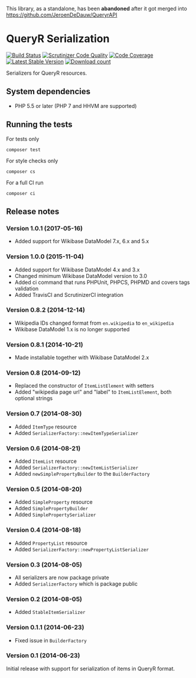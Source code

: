This library, as a standalone, has been **abandoned** after it got merged into https://github.com/JeroenDeDauw/QueryrAPI

# QueryR Serialization

[![Build Status](https://secure.travis-ci.org/JeroenDeDauw/QueryrSerialization.png?branch=master)](http://travis-ci.org/JeroenDeDauw/QueryrSerialization)
[![Scrutinizer Code Quality](https://scrutinizer-ci.com/g/JeroenDeDauw/QueryrSerialization/badges/quality-score.png?b=master)](https://scrutinizer-ci.com/g/JeroenDeDauw/QueryrSerialization/?branch=master)
[![Code Coverage](https://scrutinizer-ci.com/g/JeroenDeDauw/QueryrSerialization/badges/coverage.png?b=master)](https://scrutinizer-ci.com/g/JeroenDeDauw/QueryrSerialization/?branch=master)
[![Latest Stable Version](https://poser.pugx.org/queryr/serialization/version.png)](https://packagist.org/packages/queryr/serialization)
[![Download count](https://poser.pugx.org/queryr/serialization/d/total.png)](https://packagist.org/packages/queryr/serialization)

Serializers for QueryR resources.

## System dependencies

* PHP 5.5 or later (PHP 7 and HHVM are supported)

## Running the tests

For tests only

    composer test

For style checks only

	composer cs

For a full CI run

	composer ci

## Release notes

### Version 1.0.1 (2017-05-16)

* Added support for Wikibase DataModel 7.x, 6.x and 5.x

### Version 1.0.0 (2015-11-04)

* Added support for Wikibase DataModel 4.x and 3.x
* Changed minimum Wikibase DataModel version to 3.0
* Added ci command that runs PHPUnit, PHPCS, PHPMD and covers tags validation
* Added TravisCI and ScrutinizerCI integration

### Version 0.8.2 (2014-12-14)

* Wikipedia IDs changed format from `en.wikipedia` to `en_wikipedia`
* Wikibase DataModel 1.x is no longer supported

### Version 0.8.1 (2014-10-21)

* Made installable together with Wikibase DataModel 2.x

### Version 0.8 (2014-09-12)

* Replaced the constructor of `ItemListElement` with setters
* Added "wikipedia page url" and "label" to `ItemListElement`, both optional strings

### Version 0.7 (2014-08-30)

* Added `ItemType` resource
* Added `SerializerFactory::newItemTypeSerializer`

### Version 0.6 (2014-08-21)

* Added `ItemList` resource
* Added `SerializerFactory::newItemListSerializer`
* Added `newSimplePropertyBuilder` to the `BuilderFactory`

### Version 0.5 (2014-08-20)

* Added `SimpleProperty` resource
* Added `SimplePropertyBuilder`
* Added `SimplePropertySerializer`

### Version 0.4 (2014-08-18)

* Added `PropertyList` resource
* Added `SerializerFactory::newPropertyListSerializer`

### Version 0.3 (2014-08-05)

* All serializers are now package private
* Added `SerializerFactory` which is package public

### Version 0.2 (2014-08-05)

* Added `StableItemSerializer`

### Version 0.1.1 (2014-06-23)

* Fixed issue in `BuilderFactory`

### Version 0.1 (2014-06-23)

Initial release with support for serialization of items in QueryR format.
